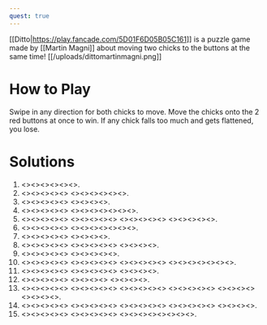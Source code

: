 ```yaml
---
quest: true
---
```


[[Ditto|https://play.fancade.com/5D01F6D05B05C161]] is a puzzle game made by [[Martin Magni]] about moving two chicks to the buttons at the same time!
[[/uploads/dittomartinmagni.png]]

# How to Play

Swipe in any direction for both chicks to move. Move the chicks onto the 2 red buttons at once to win. If any chick falls too much and gets flattened, you lose.

# Solutions

1. <<NW>><<SW>><<SW>><<SW>><<NW>><<SE>>.
2. <<SW>><<SW>><<SW>><<NW>><<NW>> <<NE>><<NE>><<NE>><<NE>><<SE>><<NW>>.
3. <<SW>><<SW>><<NW>><<NE>><<NW>> <<NE>><<SE>><<SE>><<NE>>.
4. <<NW>><<NW>><<NE>><<SW>><<SW>> <<SW>><<SE>><<SE>><<SE>><<SE>><<NE>><<NW>>.
5. <<NE>><<NE>><<NE>><<NW>><<NW>> <<SW>><<SE>><<SE>><<NE>><<NW>> <<NW>><<NW>><<NE>><<SW>><<NE>> <<SE>><<SE>><<SW>><<NW>><<NE>>.
6. <<NE>><<SW>><<SW>><<NE>><<NE>> <<SW>><<NE>><<NE>><<SW>><<SW>><<NE>><<NE>>.
7. <<NE>><<NW>><<NE>><<NW>><<SW>> <<NW>><<SW>><<SE>><<NE>>.
8. <<SE>><<SW>><<SW>><<NW>><<NW>> <<SE>><<NE>><<SW>><<SE>><<NE>> <<NW>><<NE>><<NE>><<SE>>.
9. <<SW>><<SW>><<NE>><<NW>><<NW>> <<SW>><<SE>><<SE>><<SW>><<NW>>.
10. <<NW>><<NE>><<SE>><<SW>><<SW>> <<NW>><<NE>><<NE>><<SE>><<NE>> <<NE>><<NW>><<NE>><<SE>><<SW>> <<SW>><<SW>><<SW>><<SW>><<NW>><<NE>><<SW>>.
11. <<SE>><<NE>><<NW>><<NW>><<SW>> <<SE>><<NE>><<NW>><<SW>><<NW>> <<NE>><<NE>><<SE>><<SE>>.
12. <<NW>><<NW>><<SE>><<NE>><<NE>> <<NE>><<SE>><<SW>><<SW>> <<NW>><<NE>><<NW>><<NE>>.
13. <<SE>><<SE>><<NE>><<NE>><<NE>> <<SE>><<NE>><<NE>><<NW>><<NE>> <<SW>><<SW>><<NW>><<NE>><<NW>> <<SE>><<NE>><<NW>><<SW>><<SE>> <<NW>><<SW>><<NW>><<NE>> <<SE>><<NE>><<NW>><<SW>>.
14. <<NW>><<NE>><<SE>><<SW>><<NW>> <<NW>><<SE>><<SE>><<NE>><<NW>> <<NW>><<SW>><<SE>><<SE>><<NE>> <<NE>><<NW>><<SW>><<SE>><<NE>> <<NW>><<SW>><<SW>><<SW>>.
15. <<NW>><<NW>><<NE>><<NE>><<SE>> <<SE>><<SW>><<SW>><<NW>><<SW>> <<SW>><<SE>><<NE>><<NE>><<NE>><<NW>><<NW>><<NW>>.
